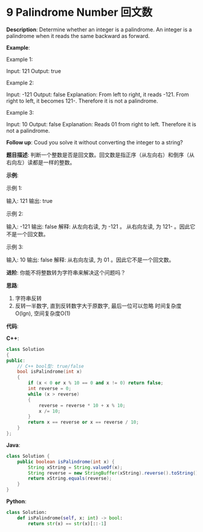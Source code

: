 # 9 Palindrome Number 回文数

__Description__:
Determine whether an integer is a palindrome. An integer is a palindrome when it reads the same backward as forward.

__Example__:

Example 1:

Input: 121
Output: true

Example 2:

Input: -121
Output: false
Explanation: From left to right, it reads -121. From right to left, it becomes 121-. Therefore it is not a palindrome.

Example 3:

Input: 10
Output: false
Explanation: Reads 01 from right to left. Therefore it is not a palindrome.

__Follow up__:
Coud you solve it without converting the integer to a string?

__题目描述__:
判断一个整数是否是回文数。回文数是指正序（从左向右）和倒序（从右向左）读都是一样的整数。

__示例__:

示例 1:

输入: 121
输出: true

示例 2:

输入: -121
输出: false
解释: 从左向右读, 为 -121 。 从右向左读, 为 121- 。因此它不是一个回文数。

示例 3:

输入: 10
输出: false
解释: 从右向左读, 为 01 。因此它不是一个回文数。

__进阶__:
你能不将整数转为字符串来解决这个问题吗？

__思路__:

1. 字符串反转
2. 反转一半数字, 直到反转数字大于原数字, 最后一位可以忽略
时间复杂度O(lgn), 空间复杂度O(1)

__代码__:

__C++__:

```C++
class Solution 
{
public:
    // C++ bool型: true/false
    bool isPalindrome(int x) 
    {
        if (x < 0 or x % 10 == 0 and x != 0) return false;
        int reverse = 0;
        while (x > reverse) 
        {
            reverse = reverse * 10 + x % 10;
            x /= 10;
        }
        return x == reverse or x == reverse / 10;
    }
};
```

__Java__:

```Java
class Solution {
    public boolean isPalindrome(int x) {
        String xString = String.valueOf(x);
        String reverse = new StringBuffer(xString).reverse().toString();
        return xString.equals(reverse);
    }
}
```

__Python__:

```Python
class Solution:
    def isPalindrome(self, x: int) -> bool:
        return str(x) == str(x)[::-1]
```

